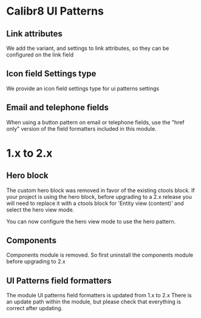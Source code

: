 # Calibr8 UI Patterns

## Link attributes

We add the variant, and settings to link attributes,
so they can be configured on the link field

## Icon field Settings type

We provide an icon field settings type for ui patterns settings

## Email and telephone fields

When using a button pattern on email or telephone fields, use the "href only" version of the field formatters
included in this module.

# 1.x to 2.x

## Hero block

The custom hero block was removed in favor of the existing ctools block.
If your project is using the hero block, before upgrading to a 2.x release
you will need to replace it with a ctools block for 'Entity view (content)'
and select the hero view mode.

You can now configure the hero view mode to use the hero pattern.

## Components

Components module is removed. So first uninstall the components module before
upgrading to 2.x

## UI Patterns field formatters

The module UI patterns field formatters is updated from 1.x to 2.x
There is an update path within the module, but please check that everything is
correct after updating.
